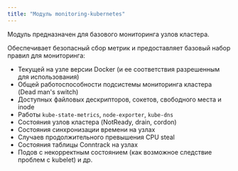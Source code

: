 ```yaml
---
title: "Модуль monitoring-kubernetes"
---
```


Модуль предназначен для базового мониторинга узлов кластера.

Обеспечивает безопасный сбор метрик и предоставляет базовый набор правил для мониторинга:
- Текущей на узле версии Docker (и ее соответствия разрешенным для использования)
- Общей работоспособности подсистемы мониторинга кластера (Dead man's switch)
- Доступных файловых дескрипторов, сокетов, свободного места и inode
- Работы `kube-state-metrics`, `node-exporter`, `kube-dns`
- Состояния узлов кластера (NotReady, drain, cordon)
- Состояния синхронизации времени на узлах
- Случаев продолжительного превышения CPU steal
- Состояния таблицы Conntrack на узлах
- Подов с некорректным состоянием (как возможное следствие проблем с kubelet) и др.